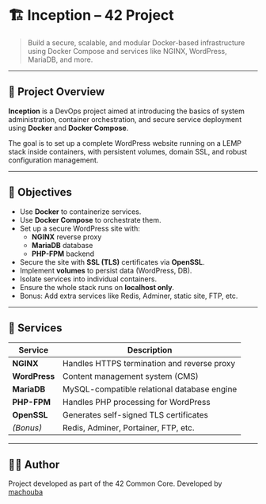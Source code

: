 # 🏗️ Inception – 42 Project

> Build a secure, scalable, and modular Docker-based infrastructure  
> using Docker Compose and services like NGINX, WordPress, MariaDB, and more.

---

## 📌 Project Overview

**Inception** is a DevOps project aimed at introducing the basics of system administration, container orchestration, and secure service deployment using **Docker** and **Docker Compose**.

The goal is to set up a complete WordPress website running on a LEMP stack inside containers, with persistent volumes, domain SSL, and robust configuration management.

---

## 🧠 Objectives

- Use **Docker** to containerize services.
- Use **Docker Compose** to orchestrate them.
- Set up a secure WordPress site with:
  - **NGINX** reverse proxy
  - **MariaDB** database
  - **PHP-FPM** backend
- Secure the site with **SSL (TLS)** certificates via **OpenSSL**.
- Implement **volumes** to persist data (WordPress, DB).
- Isolate services into individual containers.
- Ensure the whole stack runs on **localhost only**.
- Bonus: Add extra services like Redis, Adminer, static site, FTP, etc.

---

## 🧱 Services

| Service     | Description                                 |
|-------------|---------------------------------------------|
| **NGINX**   | Handles HTTPS termination and reverse proxy |
| **WordPress** | Content management system (CMS)           |
| **MariaDB** | MySQL-compatible relational database engine |
| **PHP-FPM** | Handles PHP processing for WordPress        |
| **OpenSSL** | Generates self-signed TLS certificates      |
| *(Bonus)*   | Redis, Adminer, Portainer, FTP, etc.        |

---

## 🧑‍💻 Author
Project developed as part of the 42 Common Core.
Developed by [machouba](https://github.com/Machoub) 

